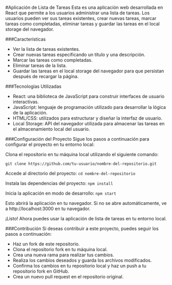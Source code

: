 #Aplicación de Lista de Tareas
Esta es una aplicación web desarrollada en React que permite a los usuarios administrar una lista de tareas. Los usuarios pueden ver sus tareas existentes, crear nuevas tareas, marcar tareas como completadas, eliminar tareas y guardar las tareas en el local storage del navegador.

###Características
- Ver la lista de tareas existentes.
- Crear nuevas tareas especificando un título y una descripción.
- Marcar las tareas como completadas.
- Eliminar tareas de la lista.
- Guardar las tareas en el local storage del navegador para que persistan después de recargar la página.

###Tecnologías Utilizadas
- React: una biblioteca de JavaScript para construir interfaces de usuario interactivas.
- JavaScript: lenguaje de programación utilizado para desarrollar la lógica de la aplicación.
- HTML/CSS: utilizados para estructurar y diseñar la interfaz de usuario.
- Local Storage: API del navegador utilizada para almacenar las tareas en el almacenamiento local del usuario.

###Configuración del Proyecto
Sigue los pasos a continuación para configurar el proyecto en tu entorno local:

Clona el repositorio en tu máquina local utilizando el siguiente comando:

```git clone https://github.com/tu-usuario/nombre-del-repositorio.git```

Accede al directorio del proyecto:
```cd nombre-del-repositorio```


Instala las dependencias del proyecto:
```npm install```

Inicia la aplicación en modo de desarrollo:
```npm start```

Esto abrirá la aplicación en tu navegador. Si no se abre automáticamente, ve a http://localhost:3000 en tu navegador.

¡Listo! Ahora puedes usar la aplicación de lista de tareas en tu entorno local.

###Contribución
Si deseas contribuir a este proyecto, puedes seguir los pasos a continuación:

- Haz un fork de este repositorio.
- Clona el repositorio fork en tu máquina local.
- Crea una nueva rama para realizar tus cambios.
- Realiza los cambios deseados y guarda los archivos modificados.
- Confirma los cambios en tu repositorio local y haz un push a tu repositorio fork en GitHub.
- Crea un nuevo pull request en el repositorio original.
